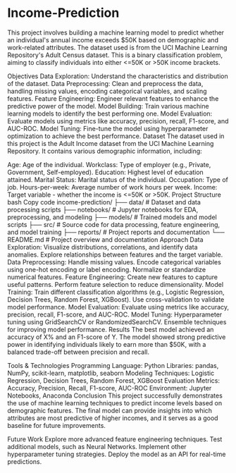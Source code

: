 # Income-Prediction
This project involves building a machine learning model to predict whether an individual's annual income exceeds $50K based on demographic and work-related attributes.
The dataset used is from the UCI Machine Learning Repository's Adult Census dataset. This is a binary classification problem, aiming to classify individuals into either <=50K or >50K income brackets.

Objectives
Data Exploration: Understand the characteristics and distribution of the dataset.
Data Preprocessing: Clean and preprocess the data, handling missing values, encoding categorical variables, and scaling features.
Feature Engineering: Engineer relevant features to enhance the predictive power of the model.
Model Building: Train various machine learning models to identify the best performing one.
Model Evaluation: Evaluate models using metrics like accuracy, precision, recall, F1-score, and AUC-ROC.
Model Tuning: Fine-tune the model using hyperparameter optimization to achieve the best performance.
Dataset
The dataset used in this project is the Adult Income dataset from the UCI Machine Learning Repository. It contains various demographic information, including:

Age: Age of the individual.
Workclass: Type of employer (e.g., Private, Government, Self-employed).
Education: Highest level of education attained.
Marital Status: Marital status of the individual.
Occupation: Type of job.
Hours-per-week: Average number of work hours per week.
Income: Target variable - whether the income is <=50K or >50K.
Project Structure
bash
Copy code
income-prediction/
├── data/                # Dataset and data processing scripts
├── notebooks/           # Jupyter notebooks for EDA, preprocessing, and modeling
├── models/              # Trained models and model scripts
├── src/                 # Source code for data processing, feature engineering, and model training
├── reports/             # Project reports and documentation
└── README.md            # Project overview and documentation
Approach
Data Exploration:
Visualize distributions, correlations, and identify data anomalies.
Explore relationships between features and the target variable.
Data Preprocessing:
Handle missing values.
Encode categorical variables using one-hot encoding or label encoding.
Normalize or standardize numerical features.
Feature Engineering:
Create new features to capture useful patterns.
Perform feature selection to reduce dimensionality.
Model Training:
Train different classification algorithms (e.g., Logistic Regression, Decision Trees, Random Forest, XGBoost).
Use cross-validation to validate model performance.
Model Evaluation:
Evaluate using metrics like accuracy, precision, recall, F1-score, and AUC-ROC.
Model Tuning:
Hyperparameter tuning using GridSearchCV or RandomizedSearchCV.
Ensemble techniques for improving model performance.
Results
The best model achieved an accuracy of X% and an F1-score of Y. The model showed strong predictive power in identifying individuals likely to earn more than $50K, with a balanced trade-off between precision and recall.

Tools & Technologies
Programming Language: Python
Libraries: pandas, NumPy, scikit-learn, matplotlib, seaborn
Modeling Techniques: Logistic Regression, Decision Trees, Random Forest, XGBoost
Evaluation Metrics: Accuracy, Precision, Recall, F1-score, AUC-ROC
Environment: Jupyter Notebooks, Anaconda
Conclusion
This project successfully demonstrates the use of machine learning techniques to predict income levels based on demographic features. The final model can provide insights into which attributes are most predictive of higher incomes, and it serves as a good baseline for future improvements.

Future Work
Explore more advanced feature engineering techniques.
Test additional models, such as Neural Networks.
Implement other hyperparameter tuning strategies.
Deploy the model as an API for real-time predictions.
